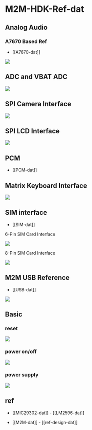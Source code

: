 
# M2M-HDK-Ref-dat

## Analog Audio 

### A7670 Based Ref 

- [[A7670-dat]]

![](2025-06-30-14-26-50.png)

## ADC and VBAT ADC 

![](2025-06-30-14-28-15.png)

## SPI Camera Interface 

![](2025-06-30-14-28-40.png)


## SPI LCD Interface 

![](2025-06-30-14-29-06.png)


## PCM 

- [[PCM-dat]]

## Matrix Keyboard Interface 

![](2025-06-30-14-31-44.png)


## SIM interface 

- [[SIM-dat]]

6-Pin SIM Card Interface

![](2025-06-30-14-33-36.png)


8-Pin SIM Card Interface

![](2025-06-30-14-32-19.png)


## M2M USB Reference 

- [[USB-dat]]

![](2025-06-30-14-34-13.png)


## Basic 

### reset 

![](2025-06-30-14-50-56.png)

### power on/off 

![](2025-06-30-14-51-16.png)


### power supply 

![](2025-06-30-14-54-45.png)



## ref 

- [[MIC29302-dat]] - [[LM2596-dat]]

- [[M2M-dat]] - [[ref-design-dat]]
